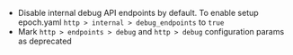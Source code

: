 * Disable internal debug API endpoints by default. To enable setup epoch.yaml `http > internal > debug_endpoints` to `true`
* Mark `http > endpoints > debug` and `http > debug` configuration params as deprecated

